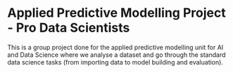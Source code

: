 # Applied Predictive Modelling Project - Pro Data Scientists
This is a group project done for the applied predictive modelling unit for AI and Data Science where we analyse a dataset and go through the standard data science tasks (from importing data to model building and evaluation).
